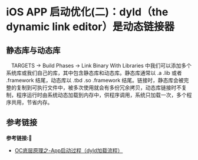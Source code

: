 # iOS APP 启动优化(二)：dyld（the dynamic link editor）是动态链接器


## 静态库与动态库
&emsp;TARGETS -> Build Phases -> Link Binary With Libraries 中我们可以添加多个系统库或我们自己的库，其中包含静态库和动态库。静态库通常以 .a .lib 或者 .framework 结尾，动态库以 .tbd .so .framework 结尾。链接时，静态库会被完整的复制到可执行文件中，被多次使用就会有多份冗余拷贝，动态库链接时不复制，程序运行时由系统动态加载到内存中，供程序调用，系统只加载一次，多个程序共用，节省内存。




## 参考链接
**参考链接:🔗**
+ [OC底层原理之-App启动过程（dyld加载流程）](https://juejin.cn/post/6876773824491159565)

